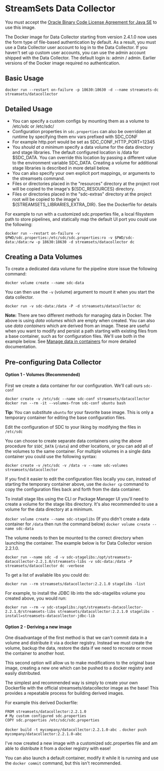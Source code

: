 # StreamSets Data Collector

You must accept the [Oracle Binary Code License Agreement for Java SE](http://www.oracle.com/technetwork/java/javase/terms/license/index.html) to use this image.

The Docker image for Data Collector starting from version 2.4.1.0 now uses the form type of file-based authentication by default.
As a result, you must use a Data Collector user account to log in to the Data Collector.
If you haven't set up custom user accounts, you can use the admin account shipped with the Data Collector.
The default login is: admin / admin.
Earlier versions of the Docker image required no authentication.

Basic Usage
-----------
`docker run --restart on-failure -p 18630:18630 -d --name streamsets-dc streamsets/datacollector`

Detailed Usage
--------------
*   You can specify a custom configs by mounting them as a volume to /etc/sdc or /etc/sdc/<specific config>
*   Configuration properties in `sdc.properties` can also be overridden at runtime by specifying them env vars prefixed
    with SDC_CONF
*   For example http.port would be set as SDC_CONF_HTTP_PORT=12345
*   You *should at a minimum* specify a data volume for the data directory and stage libraries. The default configured
    location is /data for $SDC_DATA. You can override this location by passing a different value to the environment
    variable SDC_DATA. Creating a volume for additional stage libraries is described in more detail below.
*   You can also specify your own explicit port mappings, or arguments to the streamsets command.
*   Files or directories placed in the "resources" directory at the project root will be copied to the image's ${SDC_RESOURCES} directory.
*   Files or directories placed in the "sdc-extras" directory at the project root will be copied to the image's ${STREAMSETS_LIBRARIES_EXTRA_DIR}.
    See the Dockerfile for details

For example to run with a customized sdc.properties file, a local filsystem path to store pipelines, and statically map
the default UI port you could use the following:

`docker run --restart on-failure -v $PWD/sdc.properties:/etc/sdc/sdc.properties:ro -v $PWD/sdc-data:/data:rw -p 18630:18630 -d streamsets/datacollector dc`

Creating a Data Volumes
-----------------------
To create a dedicated data volume for the pipeline store issue the following command:

`docker volume create --name sdc-data`

You can then use the `-v` (volume) argument to mount it when you start the data collector.

`docker run -v sdc-data:/data -P -d streamsets/datacollector dc`

**Note:** There are two different methods for managing data in Docker. The above is using *data volumes* which are empty
when created. You can also use *data containers* which are derived from an image. These are useful when you want to
modify and persist a path starting with existing files from a base container, such as for configuration files. We'll use
both in the example below. See [Manage data in containers](https://docs.docker.com/engine/tutorials/dockervolumes/) for
more detailed documentation.

Pre-configuring Data Collector
-----------------------------

#### Option 1 - Volumes (Recommended)

First we create a data container for our configuration. We'll call ours `sdc-conf`

`docker create -v /etc/sdc --name sdc-conf streamsets/datacollector`
`docker run --rm -it --volumes-from sdc-conf ubuntu bash`

**Tip:** You can substitute `ubuntu` for your favorite base image. This is only
a temporary container for editing the base configuration files.

Edit the configuration of SDC to your liking by modifying the files in `/etc/sdc`

You can choose to create separate data containers using the above procedure for
`$SDC_DATA` (`/data`) and other locations, or you can add all of the volumes to the
same container. For multiple volumes in a single data container you could use the following syntax:

`docker create -v /etc/sdc -v /data -v --name sdc-volumes streamsets/datacollector`

If you find it easier to edit the configuration files locally you can, instead
of starting the temporary container above, use the `docker cp` command to
copy the configuration files back and forth from the data container.

To install stage libs using the CLI or Package Manager UI you'll need to create a volume for the stage libs directory.
It's also recommended to use a volume for the data directory at a minimum.

`docker volume create --name sdc-stagelibs`
(If you didn't create a data container for `/data` then run the command below)
`docker volume create --name sdc-data`

The volume needs to then be mounted to the correct directory when launching the container. The example below is for
Data Collector version 2.2.1.0.

`docker run --name sdc -d -v sdc-stagelibs:/opt/streamsets-datacollector-2.2.1.0/streamsets-libs -v sdc-data:/data -P streamsets/datacollector dc -verbose`

To get a list of available libs you could do:

`docker run --rm streamsets/datacollector:2.2.1.0 stagelibs -list`

For example, to install the JDBC lib into the sdc-stagelibs volume you created above, you would run:

`docker run --rm -v sdc-stagelibs:/opt/streamsets-datacollector-2.2.1.0/streamsets-libs streamsets/datacollector:2.2.1.0 stagelibs -install=streamsets-datacollector-jdbc-lib`

#### Option 2 - Deriving a new image

One disadvantage of the first method is that we can't commit data in a volume
and distribute it via a docker registry. Instead we must create the volume,
backup the data, restore the data if we need to recreate or move the container
to another host.

This second option will allow us to make modifications to the original base
image, creating a new one which can be pushed to a docker registry and easily
distributed.

The simplest and recommended way is simply to create your own Dockerfile with
the official streamsets/datacollector image as the base! This provides a
repeatable process for building derived images.

For example this derived Dockerfile:

```
FROM streamsets/datacollector:2.2.1.0
# My custom configured sdc.properties
COPY sdc.properties /etc/sdc/sdc.properties
```

`docker build -t mycompany/datacollector:2.2.1.0-abc .`
`docker push mycompany/datacollector:2.2.1.0-abc`

I've now created a new image with a customized sdc.properties file and
am able to distribute it from a docker registry with ease!

You can also launch a default container, modify it while it is running and
use the `docker commit` command, but this isn't recommended.
